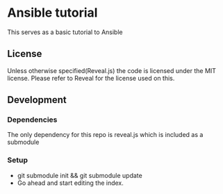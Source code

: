 # Ansible tutorial
This serves as a basic tutorial to Ansible

## License
Unless otherwise specified(Reveal.js) the code is licensed under the MIT license. Please refer to Reveal for the license used on this.

## Development
### Dependencies
The only dependency for this repo is reveal.js which is included as a submodule
### Setup
- git submodule init && git submodule update
- Go ahead and start editing the index.
